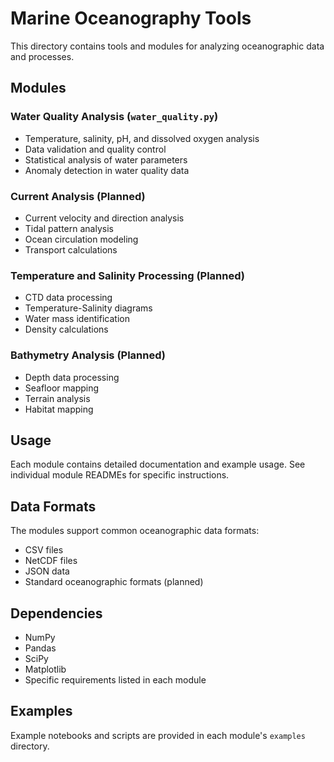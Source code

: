 # Marine Oceanography Tools

This directory contains tools and modules for analyzing oceanographic data and processes.

## Modules

### Water Quality Analysis (`water_quality.py`)
- Temperature, salinity, pH, and dissolved oxygen analysis
- Data validation and quality control
- Statistical analysis of water parameters
- Anomaly detection in water quality data

### Current Analysis (Planned)
- Current velocity and direction analysis
- Tidal pattern analysis
- Ocean circulation modeling
- Transport calculations

### Temperature and Salinity Processing (Planned)
- CTD data processing
- Temperature-Salinity diagrams
- Water mass identification
- Density calculations

### Bathymetry Analysis (Planned)
- Depth data processing
- Seafloor mapping
- Terrain analysis
- Habitat mapping

## Usage

Each module contains detailed documentation and example usage. See individual module READMEs for specific instructions.

## Data Formats

The modules support common oceanographic data formats:
- CSV files
- NetCDF files
- JSON data
- Standard oceanographic formats (planned)

## Dependencies

- NumPy
- Pandas
- SciPy
- Matplotlib
- Specific requirements listed in each module

## Examples

Example notebooks and scripts are provided in each module's `examples` directory. 